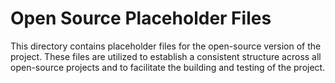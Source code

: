 # Open Source Placeholder Files

This directory contains placeholder files for the open-source version of the project. These files are utilized to establish a consistent structure across all open-source projects and to facilitate the building and testing of the project.
